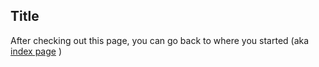 <script async src="https://api.beta.glia.com/salemove_integration.js"></script>

## Title

After checking out this page,
you can go back to where you started
(aka [index page](index.md) )

